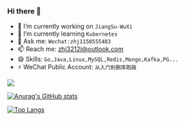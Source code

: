### Hi there 👋
- 🔭 I’m currently working on `JiangSu-WuXi`
- 🌱 I’m currently learning `Kubernetes`
- 💬 Ask me: `Wechat:zhj1150555483`
- 📫 Reach me: [zhj3212j@outlook.com](mailto:zhj3212j@outlook.com)
- 😄 Skills: `Go,Java,Linux,MySQL,Redis,Mongo,Kafka,PG...`
- ⚡ WeChat Public Account: `从入门到删库跑路`

![](https://huija.github.io/images/dog.jpg)

[![Anurag's GitHub stats](https://github-readme-stats.vercel.app/api?username=huija)](https://github.com/huija/github-readme-stats)

[![Top Langs](https://github-readme-stats.vercel.app/api/top-langs/?username=huija)](https://github.com/huija/github-readme-stats)
